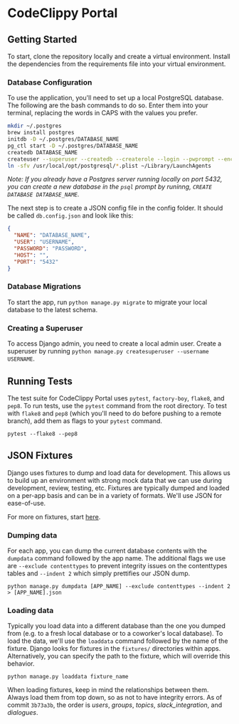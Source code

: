 # CodeClippy Portal

## Getting Started

To start, clone the repository locally and create a virtual environment. Install the dependencies
from the requirements file into your virtual environment.

### Database Configuration

To use the application, you'll need to set up a local PostgreSQL database. The following
are the bash commands to do so. Enter them into your terminal, replacing the words in CAPS
with the values you prefer.

```bash
mkdir ~/.postgres
brew install postgres
initdb -D ~/.postgres/DATABASE_NAME
pg_ctl start -D ~/.postgres/DATABASE_NAME
createdb DATABASE_NAME
createuser --superuser --createdb --createrole --login --pwprompt --encrypted USERNAME
ln -sfv /usr/local/opt/postgresql/*.plist ~/Library/LaunchAgents
```

*Note: If you already have a Postgres server running locally on port 5432, you can create a new
database in the `psql` prompt by runinng, `CREATE DATABASE DATABASE_NAME`.*


The next step is to create a JSON config file in the config folder. It should be called `db.config.json`
and look like this:
```JSON
{
  "NAME": "DATABASE_NAME",
  "USER": "USERNAME",
  "PASSWORD": "PASSWORD",
  "HOST": "",
  "PORT": "5432"
}
```

### Database Migrations

To start the app, run `python manage.py migrate` to migrate your local database to
the latest schema.

### Creating a Superuser

To access Django admin, you need to create a local admin user. Create a superuser by running
`python manage.py createsuperuser --username USERNAME`.

## Running Tests

The test suite for CodeClippy Portal uses `pytest`, `factory-boy`, `flake8`, and `pep8`. To run
tests, use the `pytest` command from the root directory. To test with `flake8` and `pep8` (which
you'll need to do before pushing to a remote branch), add them as flags to your `pytest` command.

`pytest --flake8 --pep8` 

## JSON Fixtures

Django uses fixtures to dump and load data for development. This allows us to build up an environment with strong mock
data that we can use during development, review, testing, etc. Fixtures are typically dumped and loaded on a 
per-app basis and can be in a variety of formats. We'll use JSON for ease-of-use.

For more on fixtures, start [here](https://docs.djangoproject.com/en/2.0/howto/initial-data/).

### Dumping data

For each app, you can dump the current database contents with the `dumpdata` command followed by the app name.
The additional flags we use are `--exclude contenttypes` to prevent integrity issues on the contenttypes tables
and `--indent 2` which simply prettifies our JSON dump.

`python manage.py dumpdata [APP_NAME] --exclude contenttypes --indent 2 > [APP_NAME].json`

### Loading data

Typically you load data into a different database than the one you dumped from (e.g. to a fresh local database
or to a coworker's local database). To load the data, we'll use the `loaddata` command followed by the name of the
fixture. Django looks for fixtures in the `fixtures/` directories within apps. Alternatively, you can specify
the path to the fixture, which will override this behavior.

`python manage.py loaddata fixture_name`

When loading fixtures, keep in mind the relationships between them. Always load them from top down, so as not to have
integrity errors. As of commit `3b73a3b`, the order is *users*, *groups*, *topics*, *slack_integration*, and
*dialogues*.
